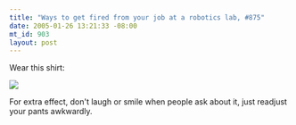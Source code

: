 ```yaml
--- 
title: "Ways to get fired from your job at a robotics lab, #875"
date: 2005-01-26 13:21:33 -08:00
mt_id: 903
layout: post
---
```

Wear this shirt:

<A HREF='http://www.dieselsweeties.com/shirts/index.shtml#screw'><IMG SRC='http://www.numberporn.com/images/blog/screw.gif' BORDER=0></A>

For extra effect, don't laugh or smile when people ask about it, just readjust your pants awkwardly.
